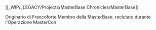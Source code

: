 [[_WIP/_LEGACY/Projects/MasterBase Chronicles/MasterBase]]

Originario di Francoforte
Membro della MasterBase, reclutato durante l'Operazione MasterCon